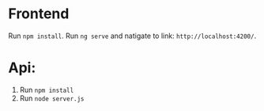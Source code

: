 # Frontend

Run `npm install`.
Run `ng serve` and natigate to link: `http://localhost:4200/`.


# Api:

1. Run `npm install`
2. Run `node server.js`
